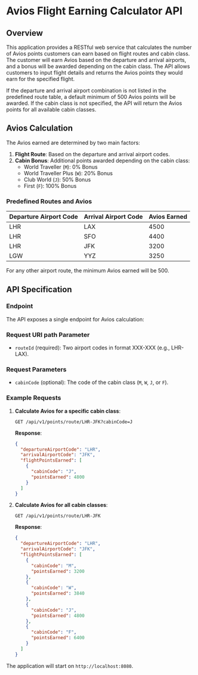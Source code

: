 # Avios Flight Earning Calculator API

## Overview
This application provides a RESTful web service that calculates the number of Avios points customers can earn based on flight routes and cabin class. The customer will earn Avios based on the departure and arrival airports, and a bonus will be awarded depending on the cabin class. The API allows customers to input flight details and returns the Avios points they would earn for the specified flight.

If the departure and arrival airport combination is not listed in the predefined route table, a default minimum of 500 Avios points will be awarded. If the cabin class is not specified, the API will return the Avios points for all available cabin classes.

## Avios Calculation
The Avios earned are determined by two main factors:
1. **Flight Route**: Based on the departure and arrival airport codes.
2. **Cabin Bonus**: Additional points awarded depending on the cabin class:
    - World Traveller (`M`): 0% Bonus
    - World Traveller Plus (`W`): 20% Bonus
    - Club World (`J`): 50% Bonus
    - First (`F`): 100% Bonus

### Predefined Routes and Avios
| Departure Airport Code | Arrival Airport Code | Avios Earned |
|------------------------|----------------------|--------------|
| LHR                    | LAX                  | 4500         |
| LHR                    | SFO                  | 4400         |
| LHR                    | JFK                  | 3200         |
| LGW                    | YYZ                  | 3250         |

For any other airport route, the minimum Avios earned will be 500.

## API Specification

### Endpoint
The API exposes a single endpoint for Avios calculation:

### Request URI path Parameter
- `routeId` (required): Two airport codes in format XXX-XXX (e.g., LHR-LAX).

### Request Parameters
- `cabinCode` (optional): The code of the cabin class (`M`, `W`, `J`, or `F`).

### Example Requests

1. **Calculate Avios for a specific cabin class**:
    ```http
    GET /api/v1/points/route/LHR-JFK?cabinCode=J
    ```
   **Response**:
    ```json
    {
      "departureAirportCode": "LHR",
      "arrivalAirportCode": "JFK",
      "flightPointsEarned": [
        {
          "cabinCode": "J",
          "pointsEarned": 4800
        }
      ]
    }
    ```

2. **Calculate Avios for all cabin classes**:
    ```http
    GET /api/v1/points/route/LHR-JFK
    ```
   **Response**:
    ```json
    {
      "departureAirportCode": "LHR",
      "arrivalAirportCode": "JFK",
      "flightPointsEarned": [
        {
          "cabinCode": "M",
          "pointsEarned": 3200
        },
        {
          "cabinCode": "W",
          "pointsEarned": 3840
        },
        {
          "cabinCode": "J",
          "pointsEarned": 4800
        },
        {
          "cabinCode": "F",
          "pointsEarned": 6400
        }
      ]
    }
    ```


The application will start on `http://localhost:8080`.

